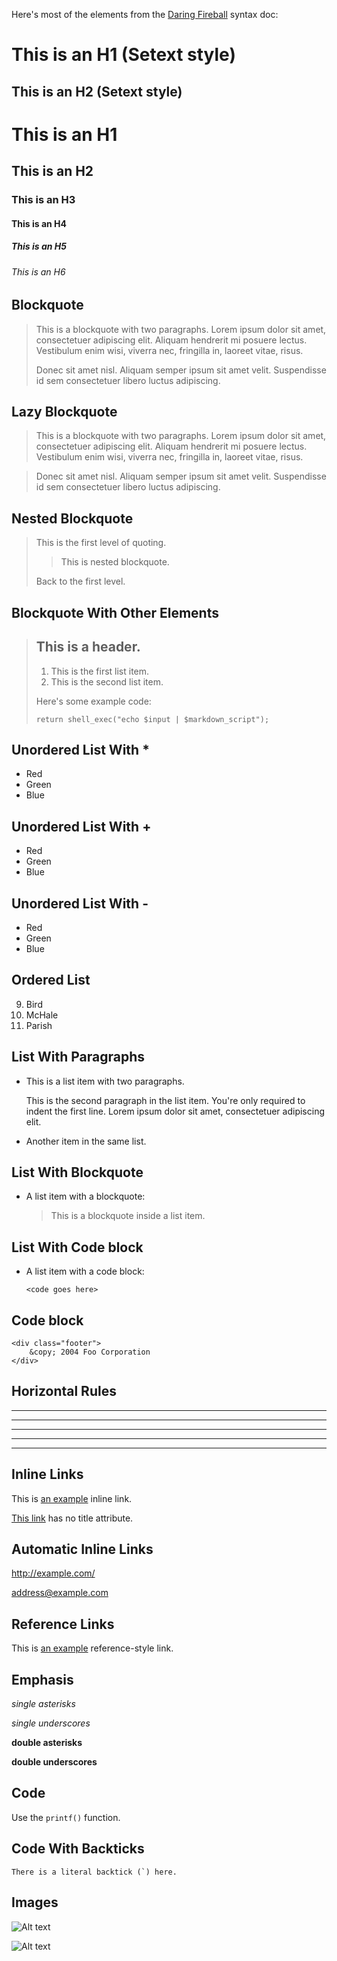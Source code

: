 <!-- scribble-title: Markdown Style Tester -->
<!-- scribble-lede: A summary of Markdown elements for CSS testing -->
<!-- scribble-tags: markdown -->
<!-- scribble-created: 20120505 -->
<!-- scribble-modified: 20120505 -->
<!-- scribble-publish: 1 -->

Here's most of the elements from the [Daring Fireball](http://daringfireball.net/projects/markdown/syntax) syntax doc:

This is an H1 (Setext style)
=============

This is an H2 (Setext style)
-------------

# This is an H1

## This is an H2

### This is an H3

#### This is an H4

##### This is an H5

###### This is an H6


## Blockquote

> This is a blockquote with two paragraphs. Lorem ipsum dolor sit amet,
> consectetuer adipiscing elit. Aliquam hendrerit mi posuere lectus.
> Vestibulum enim wisi, viverra nec, fringilla in, laoreet vitae, risus.
> 
> Donec sit amet nisl. Aliquam semper ipsum sit amet velit. Suspendisse
> id sem consectetuer libero luctus adipiscing.

## Lazy Blockquote

> This is a blockquote with two paragraphs. Lorem ipsum dolor sit amet,
consectetuer adipiscing elit. Aliquam hendrerit mi posuere lectus.
Vestibulum enim wisi, viverra nec, fringilla in, laoreet vitae, risus.

> Donec sit amet nisl. Aliquam semper ipsum sit amet velit. Suspendisse
id sem consectetuer libero luctus adipiscing.

## Nested Blockquote

> This is the first level of quoting.
>
> > This is nested blockquote.
>
> Back to the first level.

## Blockquote With Other Elements

> ## This is a header.
> 
> 1.   This is the first list item.
> 2.   This is the second list item.
> 
> Here's some example code:
> 
>     return shell_exec("echo $input | $markdown_script");

## Unordered List With *

*   Red
*   Green
*   Blue

## Unordered List With +

+   Red
+   Green
+   Blue

## Unordered List With -

-   Red
-   Green
-   Blue

## Ordered List

9.  Bird
1.  McHale
3.  Parish

## List With Paragraphs

*   This is a list item with two paragraphs.

    This is the second paragraph in the list item. You're
only required to indent the first line. Lorem ipsum dolor
sit amet, consectetuer adipiscing elit.

*   Another item in the same list.

## List With Blockquote

*   A list item with a blockquote:

    > This is a blockquote
    > inside a list item.

## List With Code block

*   A list item with a code block:

        <code goes here>

## Code block

    <div class="footer">
        &copy; 2004 Foo Corporation
    </div>

## Horizontal Rules

* * *

***

*****

- - -

---------------------------------------

## Inline Links

This is [an example](http://example.com/ "Title") inline link.

[This link](http://example.net/) has no title attribute.

## Automatic Inline Links

<http://example.com/>

<address@example.com>

## Reference Links

[id]: http://example.com/  "Optional Title Here"

This is [an example][id] reference-style link.

## Emphasis

*single asterisks*

_single underscores_

**double asterisks**

__double underscores__

## Code

Use the `printf()` function.

## Code With Backticks

``There is a literal backtick (`) here.``

## Images

![Alt text](/scribbled/media/images/scribbled.png)

![Alt text](/scribbled/media/images/scribbled.png "Optional title")